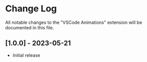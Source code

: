 # Change Log

All notable changes to the "VSCode Animations" extension will be documented in this file.

<!-- ## [version] - yyyy-mm-dd -->

## [1.0.0] - 2023-05-21

- Initial release
